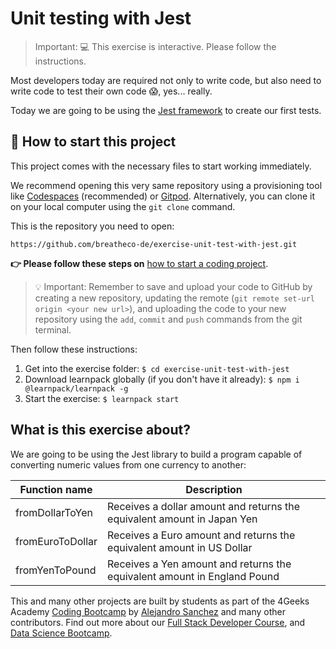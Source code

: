 <!--hide-->
# Unit testing with Jest
<!--endhide-->

> Important: 💻 This exercise is interactive. Please follow the instructions.

Most developers today are required not only to write code, but also need to write code to test their own code 😱, yes... really.

Today we are going to be using the [Jest framework](https://jestjs.io/) to create our first tests.

## 🌱 How to start this project

This project comes with the necessary files to start working immediately.

We recommend opening this very same repository using a provisioning tool like [Codespaces](https://4geeks.com/lesson/what-is-github-codespaces) (recommended) or [Gitpod](https://4geeks.com/lesson/how-to-use-gitpod). Alternatively, you can clone it on your local computer using the `git clone` command.

This is the repository you need to open:

```text
https://github.com/breatheco-de/exercise-unit-test-with-jest.git
```

**👉 Please follow these steps on** [how to start a coding project](https://4geeks.com/lesson/how-to-start-a-project).


> 💡 Important: Remember to save and upload your code to GitHub by creating a new repository, updating the remote (`git remote set-url origin <your new url>`), and uploading the code to your new repository using the `add`, `commit` and `push` commands from the git terminal.

Then follow these instructions:

1. Get into the exercise folder: `$ cd exercise-unit-test-with-jest`
2. Download learnpack globally (if you don't have it already): `$ npm i @learnpack/learnpack -g`
3. Start the exercise: `$ learnpack start`

## What is this exercise about?


We are going to be using the Jest library to build a program capable of converting numeric values from one currency to another:

| Function name     | Description                                                           |
| ----------------- | --------------------------------------------------------------------- |
| fromDollarToYen   | Receives a dollar amount and returns the equivalent amount in Japan Yen |
| fromEuroToDollar  | Receives a Euro amount and returns the equivalent amount in US Dollar |
| fromYenToPound    | Receives a Yen amount and returns the equivalent amount in England Pound |

This and many other projects are built by students as part of the 4Geeks Academy [Coding Bootcamp](https://4geeksacademy.com/us/coding-bootcamp) by [Alejandro Sanchez](https://twitter.com/alesanchezr) and many other contributors. Find out more about our [Full Stack Developer Course](https://4geeksacademy.com/us/coding-bootcamps/part-time-full-stack-developer), and [Data Science Bootcamp](https://4geeksacademy.com/us/coding-bootcamps/datascience-machine-learning).

